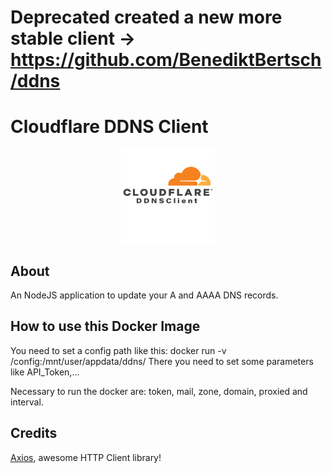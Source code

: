 # Deprecated created a new more stable client -> https://github.com/BenediktBertsch/ddns

# Cloudflare DDNS Client

<p align="center">
  <img src="https://raw.githubusercontent.com/BenediktBertsch/Cloudflare_DDNS/master/logo.png" width="150">
</p>

## About
An NodeJS application to update your A and AAAA DNS records.

## How to use this Docker Image
You need to set a config path like this: docker run -v /config:/mnt/user/appdata/ddns/
There you need to set some parameters like API_Token,...


Necessary to run the docker are: token, mail, zone, domain, proxied and interval.

## Credits
[Axios](https://github.com/axios/axios), awesome HTTP Client library!
